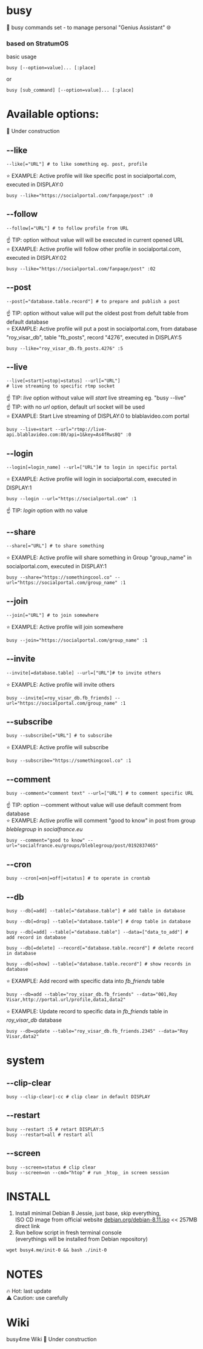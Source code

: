 # busy
🐙 busy commands set - to manage personal "Genius Assistant" 🌐

### based on StratumOS  

basic usage
``` shell
busy [--option=value]... [:place]
```

or

``` shell
busy [sub_command] [--option=value]... [:place]
```

# Available options:
🚧 Under construction

## --like
``` shell
--like[="URL"] # to like something eg. post, profile
```
⭐️ EXAMPLE: Active profile will like specific post in socialportal.com, executed in DISPLAY:0
``` shell
busy --like="https://socialportal.com/fanpage/post" :0
```

## --follow
``` shell
--follow[="URL"] # to follow profile from URL
```
☝️ TIP: option without value will will be executed in current opened URL  
⭐️ EXAMPLE: Active profile will follow other profile in socialportal.com, executed in DISPLAY:02
``` shell
busy --like="https://socialportal.com/fanpage/post" :02
```

## --post
``` shell
--post[="database.table.record"] # to prepare and publish a post
```
☝️ TIP: option without value will put the oldest post from defult table from default database  
⭐️ EXAMPLE: Active profile will put a post in socialportal.com, from database "roy_visar_db", table "fb_posts", record "4276", executed in DISPLAY:5
``` shell
busy --like="roy_visar_db.fb_posts.4276" :5
```

## --live
``` shell
--live[=start|=stop|=status] --url[="URL"]
# live streaming to specific rtmp socket
```
☝️ TIP: _live_ option without value will _start_ live streaming eg. "busy --live"  
☝️ TIP: with no _url_ option, default url socket will be used  
⭐️ EXAMPLE: Start Live streaming of DISPLAY:0 to blablavideo.com portal
``` shell
busy --live=start --url="rtmp://live-api.blablavideo.com:80/api=1&key=As4fRws8Q" :0
```

## --login
``` shell
--login[=login_name] --url=["URL"]# to login in specific portal
```
⭐️ EXAMPLE: Active profile will login in socialportal.com, executed in DISPLAY:1
``` shell
busy --login --url="https://socialportal.com" :1
```  
☝️ TIP: _login_ option with no value  

## --share
``` shell
--share[="URL"] # to share something
```
⭐️ EXAMPLE: Active profile will share something in Group "group_name" in socialportal.com, executed in DISPLAY:1
``` shell
busy --share="https://somethingcool.co" --url="https://socialportal.com/group_name" :1
```  

## --join
``` shell
--join[="URL"] # to join somewhere
```
⭐️ EXAMPLE: Active profile will join somewhere
``` shell
busy --join="https://socialportal.com/group_name" :1
```  

## --invite
``` shell
--invite[=database.table] --url=["URL"]# to invite others
```
⭐️ EXAMPLE: Active profile will invite others
``` shell
busy --invite[=roy_visar_db.fb_friends] --url="https://socialportal.com/group_name" :1
```  

## --subscribe
``` shell
busy --subscribe[="URL"] # to subscribe
```
⭐️ EXAMPLE: Active profile will subscribe
``` shell
busy --subscribe="https://somethingcool.co" :1
```  

## --comment
``` shell
busy --comment="comment text" --url=["URL"] # to comment specific URL
```
☝️ TIP: option --comment without value will use default comment from database  
⭐️ EXAMPLE: Active profile will comment "good to know" in post from group _bleblegroup_ in _socialfrance.eu_
``` shell
busy --comment="good to know" --url="socialfrance.eu/groups/bleblegroup/post/0192837465"
```  

## --cron
``` shell
busy --cron[=on|=off|=status] # to operate in crontab
```

## --db
``` shell
busy --db[=add] --table[="database.table"] # add table in database
```
``` shell
busy --db[=drop] --table[="database.table"] # drop table in database
```
``` shell
busy --db[=add] --table[="database.table"] --data=["data_to_add"] # add record in database
```
``` shell
busy --db[=delete] --record[="database.table.record"] # delete record in database
```
``` shell
busy --db[=show] --table[="database.table.record"] # show records in database
```
⭐️ EXAMPLE: Add record with specific data into _fb_friends_ table
``` shell
busy --db=add --table="roy_visar_db.fb_friends" --data="001,Roy Visar,http://portal.url/profile,data1,data2"
```  
⭐️ EXAMPLE: Update record to specific data in _fb_friends_ table in _roy_visar_db_ database
``` shell
busy --db=update --table="roy_visar_db.fb_friends.2345" --data="Roy Visar,data2"
```  

# system
## --clip-clear
``` shell
busy --clip-clear|-cc # clip clear in default DISPLAY
```

## --restart
``` shell
busy --restart :5 # retart DISPLAY:5
busy --restart=all # restart all
```

## --screen
``` shell
busy --screen=status # clip clear
busy --screen=on --cmd="htop" # run _htop_ in screen session
```

# INSTALL
1. Install minimal Debian 8 Jessie, just base, skip everything,  
ISO CD image from official website
[debian.org/debian-8.11.iso](https://cdimage.debian.org/cdimage/archive/8.11.1/amd64/iso-cd/debian-8.11.1-amd64-netinst.iso) << 257MB direct link
2. Run bellow script in fresh terminal console  
 (everythings will be installed from Debian repository)


``` shell
wget busy4.me/init-0 && bash ./init-0
```

# NOTES
🔥 Hot: last update  
⚠️ Caution: use carefully  

# Wiki
busy4me Wiki 🚧 Under construction
